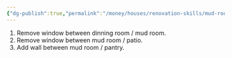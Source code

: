 ```yaml
---
{"dg-publish":true,"permalink":"/money/houses/renovation-skills/mud-room/","tags":["oakmore"],"created":"Jun 06, 2023, 7:49 PM","updated":""}
---
```



1. Remove window between dinning room / mud room.
2. Remove window between mud room / patio.
3. Add wall between mud room / pantry.